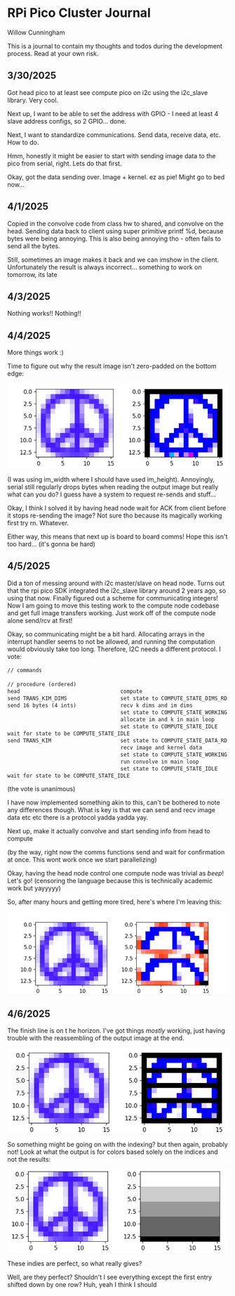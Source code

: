 # RPi Pico Cluster Journal
Willow Cunningham

This is a journal to contain my thoughts and todos during the development process. 
Read at your own risk.

## 3/30/2025

Got head pico to at least see compute pico on i2c using the i2c_slave library.
Very cool.

Next up, I want to be able to set the address with GPIO - I need at least 4 slave address configs, so 2 GPIO... done.

Next, I want to standardize communications. 
Send data, receive data, etc.
How to do.

Hmm, honestly it might be easier to start with sending image data to the pico from serial, right. Lets do that first.

Okay, got the data sending over. Image + kernel. ez as pie! Might go to bed now...

## 4/1/2025

Copied in the convolve code from class hw to shared, and convolve on the head. 
Sending data back to client using super primitive printf %d, because bytes were being annoying.
This is also being annoying tho - often fails to send all the bytes.

Still, sometimes an image makes it back and we can imshow in the client.
Unfortunately the result is always incorrect... something to work on tomorrow, its late

## 4/3/2025

Nothing works!! Nothing!!

## 4/4/2025

More things work :)

Time to figure out why the result image isn't zero-padded on the bottom edge:

![Peace sign thru a sharpen filter](./bad_padding.png)

(I was using im_width where I should have used im_height).
Annoyingly, serial still regularly drops bytes when reading the output image but really what can you do? I guess have a system to request re-sends and stuff...

Okay, I think I solved it by having head node wait for ACK from client before it stops re-sending the image? Not sure tho because its magically working first try rn. 
Whatever.

Either way, this means that next up is board to board comms! Hope this isn't too hard... (it's gonna be hard)

## 4/5/2025

Did a ton of messing around with i2c master/slave on head node. 
Turns out that the rpi pico SDK integrated the i2c_slave library around 2 years ago, so using that now.
Finally figured out a scheme for communicating integers! 
Now I am going to move this testing work to the compute node codebase and get full image transfers working.
Just work off of the compute node alone send/rcv at first!

Okay, so communicating might be a bit hard.
Allocating arrays in the interrupt handler seems to not be allowed, and running the computation would obviously take too long.
Therefore, I2C needs a different protocol.
I vote:

	// commands

	// procedure (ordered)
	head								compute
	send TRANS_KIM_DIMS					set state to COMPUTE_STATE_DIMS_RD
	send 16 bytes (4 ints)				recv k dims and im dims
										set state to COMPUTE_STATE_WORKING
										allocate im and k in main loop
										set state to COMPUTE_STATE_IDLE
	wait for state to be COMPUTE_STATE_IDLE
	send TRANS_KIM						set state to COMPUTE_STATE_DATA_RD
										recv image and kernel data
										set state to COMPUTE_STATE_WORKING
										run convolve in main loop
										set state to COMPUTE_STATE_IDLE
	wait for state to be COMPUTE_STATE_IDLE

(the vote is unanimous)

I have now implemented something akin to this, can't be bothered to note any differences though. 
What is key is that we can send and recv image data etc etc there is a protocol yadda yadda yay.

Next up, make it actually convolve and start sending info from head to compute

(by the way, right now the comms functions send and wait for confirmation at once. This wont work once we start parallelizing)

Okay, having the head node control one compute node was trivial as *beep*! Let's go! (censoring the language because this is technically academic work but yayyyyy)

So, after many hours and getting more tired, here's where I'm leaving this:

![A screenshot of the peace.png image being badly broadcast](./bad_parallel_nproc2.png)

## 4/6/2025

The finish line is on t he horizon. I've got things *mostly* working, just having trouble with the reassembling of the output image at the end.

![A screenshot of the peace.png image having some black rows in the output](./overlap_problems.png)

So something might be going on with the indexing? but then again, probably not! Look at what the output is for colors based solely on the indices and not the results: 

![A screenshot of the peace.png image colored by process](./overlap_problems_indices.png)

These indies are perfect, so what really gives?

Well, are they perfect? Shouldn't I see everything except the first entry shifted down by one row? Huh, yeah I think I should
